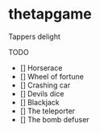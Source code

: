 # thetapgame 
Tappers delight

TODO 

- [] Horserace
- [] Wheel of fortune
- [] Crashing car
- [] Devils dice
- [] Blackjack
- [] The teleporter
- [] The bomb defuser
